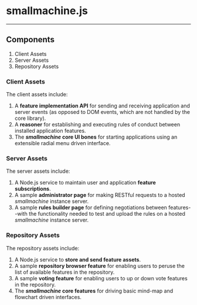 # smallmachine.js #
----------

## Components ##
1. Client Assets
2. Server Assets
3. Repository Assets

### Client Assets ###
The client assets include:

1. A **feature implementation API** for sending and receiving application and server events (as opposed to DOM events, which are not handled by the core library).
2. A **reasoner** for establishing and executing rules of conduct between installed application features.
3. The ***smallmachine* core UI bones** for starting applications using an extensible radial menu driven interface.

### Server Assets ####
The server assets include:

1. A Node.js service to maintain user and application **feature subscriptions**.
2. A sample **administrator page** for making RESTful requests to a hosted *smallmachine* instance server.
3. A sample **rules builder page** for defining negotiations between features--with the functionality needed to test and upload the rules on a hosted  *smallmachine* instance server.

### Repository Assets ###
The repository assets include:

1. A Node.js service to **store and send feature assets**.
2. A sample **repository browser feature** for enabling users to peruse the list of available features in the repository.
3. A sample **voting feature** for enabling users to up or down vote features in the repository.
4. The ***smallmachine* core features** for driving basic mind-map and flowchart driven interfaces.